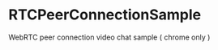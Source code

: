 RTCPeerConnectionSample
=======================

WebRTC peer connection video chat sample ( chrome only )
